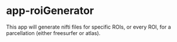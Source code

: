 # app-roiGenerator
This app will generate nifti files for specific ROIs, or every ROI, for a parcellation (either freesurfer or atlas).
